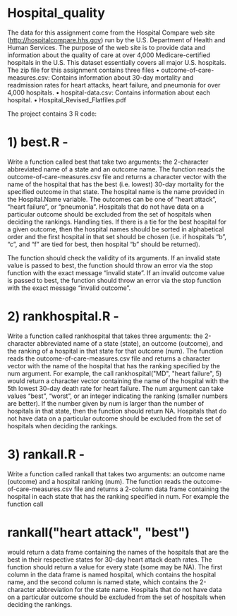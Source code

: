 # Hospital_quality


The data for this assignment come from the Hospital Compare web site (http://hospitalcompare.hhs.gov)
run by the U.S. Department of Health and Human Services. The purpose of the web site is to provide data and
information about the quality of care at over 4,000 Medicare-certified hospitals in the U.S. This dataset essentially covers all major U.S. hospitals.
The zip file for this assignment contains three files
• outcome-of-care-measures.csv: Contains information about 30-day mortality and readmission rates
for heart attacks, heart failure, and pneumonia for over 4,000 hospitals.
• hospital-data.csv: Contains information about each hospital.
• Hospital_Revised_Flatfiles.pdf

The project contains 3 R code:
# 1) best.R -
Write a function called best that take two arguments: the 2-character abbreviated name of a state and an
outcome name. The function reads the outcome-of-care-measures.csv file and returns a character vector
with the name of the hospital that has the best (i.e. lowest) 30-day mortality for the specified outcome
in that state. The hospital name is the name provided in the Hospital.Name variable. The outcomes can
be one of “heart attack”, “heart failure”, or “pneumonia”. Hospitals that do not have data on a particular
outcome should be excluded from the set of hospitals when deciding the rankings.
Handling ties. If there is a tie for the best hospital for a given outcome, then the hospital names should
be sorted in alphabetical order and the first hospital in that set should be chosen (i.e. if hospitals “b”, “c”,
and “f” are tied for best, then hospital “b” should be returned).

The function should check the validity of its arguments. If an invalid state value is passed to best, the
function should throw an error via the stop function with the exact message “invalid state”. If an invalid
outcome value is passed to best, the function should throw an error via the stop function with the exact
message “invalid outcome”.

# 2) rankhospital.R -
Write a function called rankhospital that takes three arguments: the 2-character abbreviated name of a
state (state), an outcome (outcome), and the ranking of a hospital in that state for that outcome (num).
The function reads the outcome-of-care-measures.csv file and returns a character vector with the name
of the hospital that has the ranking specified by the num argument. For example, the call
rankhospital("MD", "heart failure", 5)
would return a character vector containing the name of the hospital with the 5th lowest 30-day death rate
for heart failure. The num argument can take values “best”, “worst”, or an integer indicating the ranking
(smaller numbers are better). If the number given by num is larger than the number of hospitals in that
state, then the function should return NA. Hospitals that do not have data on a particular outcome should
be excluded from the set of hospitals when deciding the rankings.

# 3) rankall.R -
Write a function called rankall that takes two arguments: an outcome name (outcome) and a hospital ranking (num). The function reads the outcome-of-care-measures.csv file and returns a 2-column data frame
containing the hospital in each state that has the ranking specified in num. For example the function call
# rankall("heart attack", "best") 
would return a data frame containing the names of the hospitals that
are the best in their respective states for 30-day heart attack death rates. The function should return a value
for every state (some may be NA). The first column in the data frame is named hospital, which contains
the hospital name, and the second column is named state, which contains the 2-character abbreviation for
the state name. Hospitals that do not have data on a particular outcome should be excluded from the set of
hospitals when deciding the rankings.

